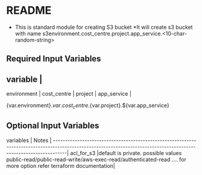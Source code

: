 # README #
* This is standard module for creating S3 bucket
*It will create s3 bucket with name s3environment.cost_centre.project.app_service.<10-char-random-string>

## Required Input Variables ##

variable  	|
-------------
environment	|
cost_centre	|
project		|
app_service	|

{var.environment}.${var.cost_centre}.${var.project}.${var.app_service}


## Optional Input Variables ##

variables	| Notes |
------------------------------------------------------------------------------------------------------------------------------------------------------------------|
acl_for_s3	|default is private. possible values public-read/public-read-write/aws-exec-read/authenticated-read .... for more option refer terraform documentation|


